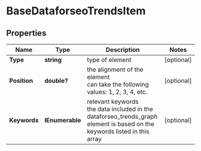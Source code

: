 # BaseDataforseoTrendsItem


## Properties

| Name | Type | Description | Notes |
|------------ | ------------- | ------------- | -------------|
**Type** | **string** | type of element |[optional]|
**Position** | **double?** | the alignment of the element<br>can take the following values: 1, 2, 3, 4, etc. |[optional]|
**Keywords** | **IEnumerable<string>** | relevant keywords<br>the data included in the dataforseo_trends_graph element is based on the keywords listed in this array |[optional]|